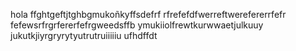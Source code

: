 hola 
ffghtgeftjtghbgmukoñkyffsdefrf
rfrefefdfwerreftwerefererrfefr
fefewsrfrgrfererfefrgweedsffb
ymukiiolfrewtkurwwaetjulkuuy
jukutkjiyrgryrytyutrutruiiiiiu
ufhdffdt